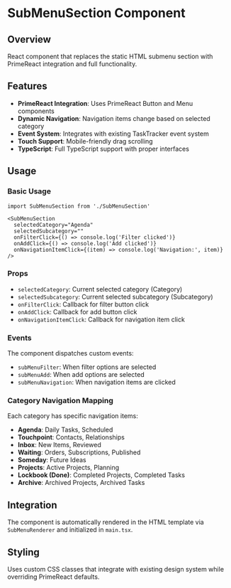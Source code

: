 # SubMenuSection Component

## Overview
React component that replaces the static HTML submenu section with PrimeReact integration and full functionality.

## Features
- **PrimeReact Integration**: Uses PrimeReact Button and Menu components
- **Dynamic Navigation**: Navigation items change based on selected category
- **Event System**: Integrates with existing TaskTracker event system
- **Touch Support**: Mobile-friendly drag scrolling
- **TypeScript**: Full TypeScript support with proper interfaces

## Usage

### Basic Usage
```tsx
import SubMenuSection from './SubMenuSection'

<SubMenuSection
  selectedCategory="Agenda"
  selectedSubcategory=""
  onFilterClick={() => console.log('Filter clicked')}
  onAddClick={() => console.log('Add clicked')}
  onNavigationItemClick={(item) => console.log('Navigation:', item)}
/>
```

### Props
- `selectedCategory`: Current selected category (Category)
- `selectedSubcategory`: Current selected subcategory (Subcategory)
- `onFilterClick`: Callback for filter button click
- `onAddClick`: Callback for add button click
- `onNavigationItemClick`: Callback for navigation item click

### Events
The component dispatches custom events:
- `subMenuFilter`: When filter options are selected
- `subMenuAdd`: When add options are selected
- `subMenuNavigation`: When navigation items are clicked

### Category Navigation Mapping
Each category has specific navigation items:
- **Agenda**: Daily Tasks, Scheduled
- **Touchpoint**: Contacts, Relationships
- **Inbox**: New Items, Reviewed
- **Waiting**: Orders, Subscriptions, Published
- **Someday**: Future Ideas
- **Projects**: Active Projects, Planning
- **Lockbook (Done)**: Completed Projects, Completed Tasks
- **Archive**: Archived Projects, Archived Tasks

## Integration
The component is automatically rendered in the HTML template via `SubMenuRenderer` and initialized in `main.tsx`.

## Styling
Uses custom CSS classes that integrate with existing design system while overriding PrimeReact defaults.
